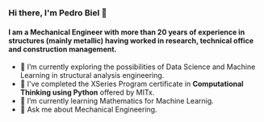 ### Hi there, I'm Pedro Biel 👋

#### I am a Mechanical Engineer with more than 20 years of experience in structures (mainly metallic) having worked in research, technical office and construction management.

- 🔭 I’m currently exploring the possibilities of Data Science and Machine Learning in structural analysis engineering.
- :book: I've completed the XSeries Program certificate in **Computational Thinking using Python** offered by MITx.
- 🌱 I’m currently learning Mathematics for Machine Learnig.
- 💬 Ask me about Mechanical Engineering.

<!--
**PedroBiel/PedroBiel** is a ✨ _special_ ✨ repository because its `README.md` (this file) appears on your GitHub profile.

Here are some ideas to get you started:

- 🔭 I’m currently working on ...
- 🌱 I’m currently learning ...
- 👯 I’m looking to collaborate on ...
- 🤔 I’m looking for help with ...
- 💬 Ask me about ...
- 📫 How to reach me: ...
- 😄 Pronouns: ...
- ⚡ Fun fact: ...
-->
